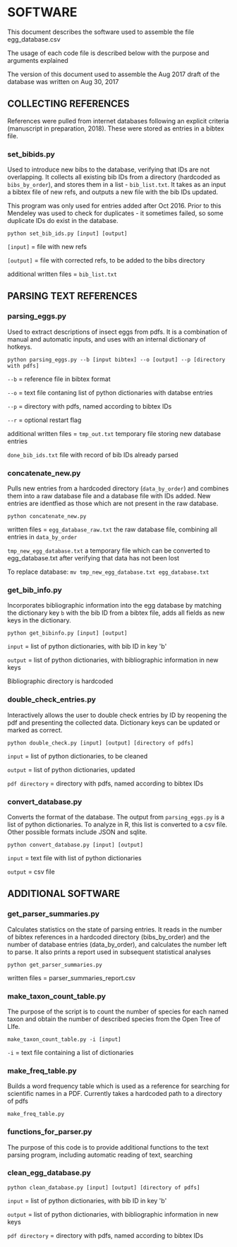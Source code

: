 # SOFTWARE

This document describes the software used to assemble the 
file egg_database.csv

The usage of each code file is described below with
the purpose and arguments explained

The version of this document used to assemble the Aug 2017
draft of the database was written on Aug 30, 2017

## COLLECTING REFERENCES

References were pulled from internet databases following an
explicit criteria (manuscript in preparation, 2018). These 
were stored as entries in a bibtex file.

### set_bibids.py ###

Used to introduce new bibs to the database, verifying that IDs 
are not overlapping. It collects all existing bib IDs from a directory 
(hardcoded as `bibs_by_order`), and stores them
in a list - `bib_list.txt`. It takes as an input a bibtex file of new refs, and outputs
a new file with the bib IDs updated.

This program was only used for entries added after Oct 2016.
Prior to this Mendeley was used to check for duplicates - 
it sometimes failed, so some duplicate IDs do exist in the database.

```
python set_bib_ids.py [input] [output]
```
`[input]` = file with new refs

`[output]` = file with corrected refs, to be added to the bibs directory

additional written files = `bib_list.txt`

## PARSING TEXT REFERENCES

### parsing_eggs.py ###
Used to extract descriptions of insect eggs from pdfs. It is a combination of manual and automatic inputs, and uses with an internal dictionary of hotkeys.

```
python parsing_eggs.py --b [input bibtex] --o [output] --p [directory with pdfs]
```
`--b` = reference file in bibtex format

`--o` = text file contaning list of python dictionaries with databse entries

`--p` = directory with pdfs, named according to bibtex IDs

`--r` = optional restart flag

additional written files = `tmp_out.txt`
temporary file storing new database entries

`done_bib_ids.txt`
file with record of bib IDs already parsed


### concatenate_new.py ###
Pulls new entries from a hardcoded directory (`data_by_order`) 
and combines them into a raw database file and a database 
file with IDs added. New entries are identfied as those which 
are not present in the raw database.

```
python concatenate_new.py
```
written files = `egg_database_raw.txt`
 the raw database file, combining all entries in `data_by_order`

`tmp_new_egg_database.txt`
 a temporary file which can be converted to egg_database.txt
 after verifying that data has not been lost

To replace database:
`mv tmp_new_egg_database.txt egg_database.txt`


### get_bib_info.py ###
Incorporates bibliographic information into the egg database by matching the dictionary key `b`
with the bib ID from a bibtex file, adds all fields as new keys in the dictionary.

`python get_bibinfo.py [input] [output]`

`input` = list of python dictionaries, with bib ID in key 'b'

`output` = list of python dictionaries, with bibliographic information in new keys

Bibliographic directory is hardcoded

### double_check_entries.py ###
Interactively allows the user to double check entries by ID by reopening the pdf
and presenting the collected data. Dictionary keys can be updated or marked as correct.

`python double_check.py [input] [output] [directory of pdfs]`
 
`input` = list of python dictionaries, to be cleaned

`output` = list of python dictionaries, updated

`pdf directory` = directory with pdfs, named according to bibtex IDs


### convert_database.py ###
Converts the format of the database. The output from `parsing_eggs.py` is a list of python dictionaries.
To analyze in R, this list is converted to a csv file. Other possible formats include JSON and sqlite.

`python convert_database.py [input] [output]`

`input` = text file with list of python dictionaries

`output` = csv file 


## ADDITIONAL SOFTWARE

### get_parser_summaries.py ###
Calculates statistics on the state of parsing entries. It reads in the number of bibtex references in a hardcoded directory (bibs_by_order) and the number of database entries (data_by_order), and calculates the number left to parse. It also prints a report used in subsequent statistical analyses

```
python get_parser_summaries.py
```

written files = parser_summaries_report.csv


### make_taxon_count_table.py ###
The purpose of the script is to count the number of species for each named taxon and obtain the number of described species from the Open Tree of LIfe. 

```
make_taxon_count_table.py -i [input]
```
`-i` = text file containing a list of dictionaries

### make_freq_table.py ###
Builds a word frequency table which is used as a reference for searching for scientific names in a PDF. Currently takes a hardcoded path to a directory of pdfs

```
make_freq_table.py
```

### functions_for_parser.py ###
The purpose of this code is to provide additional functions to the text parsing program, including automatic reading of text, searching 

### clean_egg_database.py ###
`python clean_database.py [input] [output] [directory of pdfs]`

`input` = list of python dictionaries, with bib ID in key 'b'

`output` = list of python dictionaries, with bibliographic information in new keys

`pdf directory` = directory with pdfs, named according to bibtex IDs



